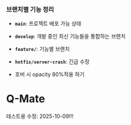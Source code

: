 ### 브랜치별 기능 정리

- **`main`**: 프로젝트 배포 가능 상태
- **`develop`**: 개발 중인 최신 기능들을 통합하는 브랜치
- **`feature/`**: 기능별 브랜치
- **`hotfix/server-crash`**: 긴급 수정

- 호버 시 opacity 80%적용 하기

# Q-Mate

테스트용 수정: 2025-10-09!!!
